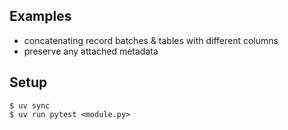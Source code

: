 ## Examples

- concatenating record batches & tables with different columns
- preserve any attached metadata

## Setup

```shell
$ uv sync
$ uv run pytest <module.py>
```
